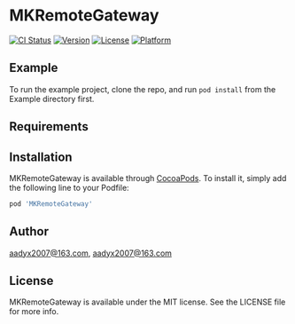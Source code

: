 # MKRemoteGateway

[![CI Status](https://img.shields.io/travis/aadyx2007@163.com/MKRemoteGateway.svg?style=flat)](https://travis-ci.org/aadyx2007@163.com/MKRemoteGateway)
[![Version](https://img.shields.io/cocoapods/v/MKRemoteGateway.svg?style=flat)](https://cocoapods.org/pods/MKRemoteGateway)
[![License](https://img.shields.io/cocoapods/l/MKRemoteGateway.svg?style=flat)](https://cocoapods.org/pods/MKRemoteGateway)
[![Platform](https://img.shields.io/cocoapods/p/MKRemoteGateway.svg?style=flat)](https://cocoapods.org/pods/MKRemoteGateway)

## Example

To run the example project, clone the repo, and run `pod install` from the Example directory first.

## Requirements

## Installation

MKRemoteGateway is available through [CocoaPods](https://cocoapods.org). To install
it, simply add the following line to your Podfile:

```ruby
pod 'MKRemoteGateway'
```

## Author

aadyx2007@163.com, aadyx2007@163.com

## License

MKRemoteGateway is available under the MIT license. See the LICENSE file for more info.
